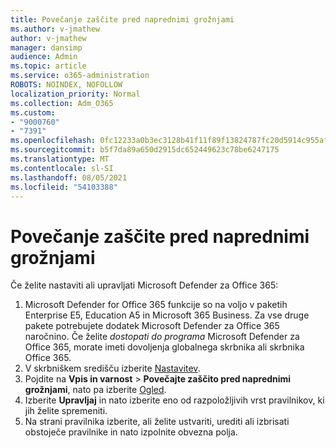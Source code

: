 ```yaml
---
title: Povečanje zaščite pred naprednimi grožnjami
ms.author: v-jmathew
author: v-jmathew
manager: dansimp
audience: Admin
ms.topic: article
ms.service: o365-administration
ROBOTS: NOINDEX, NOFOLLOW
localization_priority: Normal
ms.collection: Adm_O365
ms.custom:
- "9000760"
- "7391"
ms.openlocfilehash: 0fc12233a0b3ec3128b41f11f89f13824787fc20d5914c955afb8446a7fa3ced
ms.sourcegitcommit: b5f7da89a650d2915dc652449623c78be6247175
ms.translationtype: MT
ms.contentlocale: sl-SI
ms.lasthandoff: 08/05/2021
ms.locfileid: "54103388"
---
```

# <a name="increase-protection-from-advanced-threats"></a>Povečanje zaščite pred naprednimi grožnjami

Če želite nastaviti ali upravljati Microsoft Defender za Office 365:

1. Microsoft Defender for Office 365 funkcije so na voljo v paketih Enterprise E5, Education A5 in Microsoft 365 Business. Za vse druge pakete potrebujete dodatek Microsoft Defender za Office 365 naročnino. Če želite *dostopati do programa* Microsoft Defender za Office 365, morate imeti dovoljenja globalnega skrbnika ali skrbnika Office 365. 
2. V skrbniškem središču izberite [Nastavitev](https://go.microsoft.com/fwlink/p/?linkid=2075721).
3. Pojdite na **Vpis in varnost**  >  **Povečajte zaščito pred naprednimi grožnjami**, nato pa izberite [Ogled](https://go.microsoft.com/fwlink/?linkid=2109302).
4. Izberite **Upravljaj** in nato izberite eno od razpoložljivih vrst pravilnikov, ki jih želite spremeniti.
5. Na strani pravilnika izberite, ali želite ustvariti, urediti ali izbrisati obstoječe pravilnike in nato izpolnite obvezna polja.
